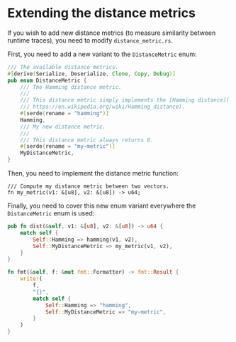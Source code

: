 # Extending the distance metrics
If you wish to add new distance metrics (to measure similarity between runtime traces), you need to
modify `distance_metric.rs`.

First, you need to add a new variant to the `DistanceMetric` enum:
```rust
/// The available distance metrics.
#[derive(Serialize, Deserialize, Clone, Copy, Debug)]
pub enum DistanceMetric {
    /// The Hamming distance metric.
    ///
    /// This distance metric simply implements the [Hamming distance](
    /// https://en.wikipedia.org/wiki/Hamming_distance).
    #[serde(rename = "hamming")]
    Hamming,
    /// My new distance metric.
    ///
    /// This distance metric always returns 0.
    #[serde(rename = "my-metric")]
    MyDistanceMetric,
}
```

Then, you need to implement the distance metric function:
```
/// Compute my distance metric between two vectors.
fn my_metric(v1: &[u8], v2: &[u8]) -> u64;
```

Finally, you need to cover this new enum variant everywhere the `DistanceMetric` enum is used:
```rust
pub fn dist(&self, v1: &[u8], v2: &[u8]) -> u64 {
    match self {
        Self::Hamming => hamming(v1, v2),
        Self::MyDistanceMetric => my_metric(v1, v2),
    }
}
```
```rust
fn fmt(&self, f: &mut fmt::Formatter) -> fmt::Result {
    write!(
        f,
        "{}",
        match self {
            Self::Hamming => "hamming",
            Self::MyDistanceMetric => "my-metric",
        }
    )
}
```
